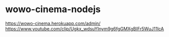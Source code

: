 # wowo-cinema-nodejs
https://wowo-cinema.herokuapp.com/admin/
https://www.youtube.com/clip/Ugkx_wdsuYInym9g6fgGMXgBIFr5WuJ11lcA

